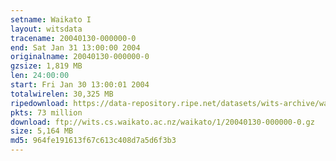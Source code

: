 ```yaml
---
setname: Waikato I
layout: witsdata
tracename: 20040130-000000-0
end: Sat Jan 31 13:00:00 2004
originalname: 20040130-000000-0
gzsize: 1,819 MB
len: 24:00:00
start: Fri Jan 30 13:00:01 2004
totalwirelen: 30,325 MB
ripedownload: https://data-repository.ripe.net/datasets/wits-archive/waikato/1/20040130-000000-0.gz
pkts: 73 million
download: ftp://wits.cs.waikato.ac.nz/waikato/1/20040130-000000-0.gz
size: 5,164 MB
md5: 964fe191613f67c613c408d7a5d6f3b3
---
```

